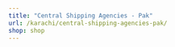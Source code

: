 ```yaml
---
title: "Central Shipping Agencies - Pak"
url: /karachi/central-shipping-agencies-pak/
shop: shop
---
```

